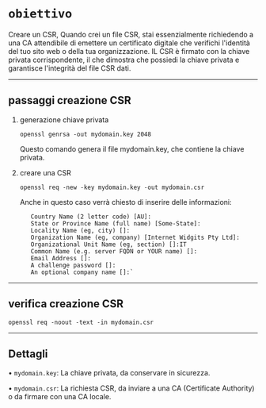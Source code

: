 # `obiettivo` 
Creare un CSR, Quando crei un file CSR, stai essenzialmente richiedendo a una CA attendibile di emettere un certificato digitale che verifichi l'identità del tuo sito web o della tua organizzazione. IL CSR è firmato con la chiave privata corrispondente, il che dimostra che possiedi la chiave privata e garantisce l'integrità del file CSR dati.

---
## passaggi creazione CSR
1. generazione chiave privata

       openssl genrsa -out mydomain.key 2048
   Questo comando genera il file mydomain.key, che contiene la chiave privata.
2. creare una CSR
   
       openssl req -new -key mydomain.key -out mydomain.csr
   Anche in questo caso verrà chiesto di inserire delle informazioni:

          Country Name (2 letter code) [AU]:
          State or Province Name (full name) [Some-State]:
          Locality Name (eg, city) []:
          Organization Name (eg, company) [Internet Widgits Pty Ltd]:
          Organizational Unit Name (eg, section) []:IT
          Common Name (e.g. server FQDN or YOUR name) []:
          Email Address []:
          A challenge password []:
          An optional company name []:`
---
   
## verifica creazione CSR

    openssl req -noout -text -in mydomain.csr
---
## Dettagli
• `mydomain.key`: La chiave privata, da conservare in sicurezza. 

• `mydomain.csr`: La richiesta CSR, da inviare a una CA (Certificate Authority) o da firmare con una CA locale.


